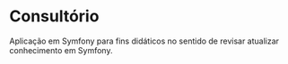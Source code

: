 # Consultório
Aplicação em Symfony para fins didáticos no sentido de revisar atualizar conhecimento em Symfony.